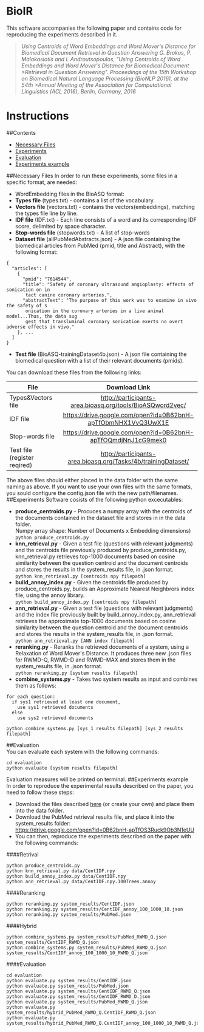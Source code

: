 # BioIR
This software accompanies the following paper and contains code for reproducing the experiments described in it.
>*Using Centroids of Word Embeddings and Word Mover's Distance for Biomedical Document Retrieval in Question Answering
>G. Brokos, P. Malakasiotis and I. Androutsopoulos, "Using Centroids of Word Embeddings and Word Mover's Distance for Biomedical Document >Retrieval in Question Answering". Proceedings of the 15th Workshop on Biomedical Natural Language Processing (BioNLP 2016), at the 54th >Annual Meeting of the Association for Computational Linguistics (ACL 2016), Berlin, Germany, 2016*



# Instructions
##Contents
* [Necessary Files](https://github.com/nlpaueb/BioIR#necessary-files)
* [Experiments](https://github.com/nlpaueb/BioIR#experiments)
* [Evaluation](https://github.com/nlpaueb/BioIR#evaluation)
* [Experiments example](https://github.com/nlpaueb/BioIR#experiments-example)  

##Necessary Files
In order to run these experiments, some files in a specific format, are needed:
* WordEmbedding files in the BioASQ format:
 * **Types file** (types.txt)  -  contains a list of the vocabulary.
 * **Vectors file** (vectors.txt)  -  contains the vectors(embeddings), matching the types file line by line.  
* **IDF file** (IDF.txt)  -  Each line consists of a word and its corresponding IDF score, delimited by space character.  
* **Stop-words file** (stopwords.txt)  -  A list of stop-words  
* **Dataset file**  (allPubMedAbstracts.json)  -  A json file containing the biomedical articles from PubMed (pmid, title and Abstract), with the following format:
```
{  
  "articles": [  
    {
      "pmid": "7614544",  
      "title": "Safety of coronary ultrasound angioplasty: effects of sonication on in  
       tact canine coronary arteries.",  
      "abstractText": "The purpose of this work was to examine in vivo the safety of s  
       onication in the coronary arteries in a live animal model...Thus, the data sug  
       gest that transluminal coronary sonication exerts no overt adverse effects in vivo."  
    }, ...
  ]
}
```
* **Test file**  (BioASQ-trainingDataset4b.json)  -  A json file containing the biomedical question with a list of their relevant documents (pmids).  
  
You can download these files from the following links:  

| File          | Download Link |
| ------------- |:-------------:|
| Types&Vectors file | http://participants-area.bioasq.org/tools/BioASQword2vec/ |
| IDF file      |https://drive.google.com/open?id=0B62bnH-apTfObmNHX1VvQ3UwX1E|
|Stop-words file|https://drive.google.com/open?id=0B62bnH-apTfOQmdjNnJ1cG9mek0|
|Test file (register reqired)      |http://participants-area.bioasq.org/Tasks/4b/trainingDataset/|
The above files should either placed in the data folder with the same naming as above. If you want to use your own files with the same formats, you sould configure the config.json file with the new path/filenames. 
##Experiments
Software cosists of the following python excecutables:
* **produce_centroids.py**  -  Procuces a numpy array with the centroids of the documents contained in the dataset file and stores in in the data folder.  
Numpy array shape: Number of Documents x Embedding dimensions)  
```python produce_centroids.py```
* **knn_retrieval.py**  -  Given a test file (questions with relevant judgments) and the centroids file previously produced by produce_centroids.py, knn_retrieval.py retrieves top-1000 documents based on cosine similarity between the question centroid and the document centroids and stores the results in the system_results file, in .json format.  
```python knn_retrieval.py [centroids npy filepath]```  
* **build_annoy_index.py**  -  Given the centroids file produced by produce_centroids.py, builds an Approximate Nearest Neighbrors index file, using the annoy library.  
```python build_annoy_index.py [centroids npy filepath]```  
* **ann_retrieval.py**  -  Given a test file (questions with relevant judgments) and the index file previously built by build_annoy_index.py, ann_retrieval retrieves the approximate top-1000 documents based on cosine similarity between the question centroid and the document centroids and stores the results in the system_results file, in .json format.  
```python ann_retrieval.py [ANN index filepath]```  
* **reranking.py**  -  Reranks the retrieved documents of a system, using a Relaxation of Word Mover's Distance. It produces three new  .json files for RWMD-Q, RWMD-D and RWMD-MAX and stores them in the system_results file, in .json format.  
```python reranking.py [system results filepath]```  
* **combine_systems.py**  - Takes two system results as input and combines them as follows:  
```
for each question:
  if sys1 retrieved at least one document,
    use sys1 retrieved documents
  else
    use sys2 retrieved documents
```  
```python combine_systems.py [sys_1 results filepath] [sys_2 results filepath]```  

##Evaluation  
You can evaluate each system with the following commands:
```
cd evaluation
python evaluate [system results filepath]
```
Evaluation measures will be printed on terminal.
##Experiments example   
In order to reproduce the experimental results described on the paper, you need to follow these steps:
* Download the files described [here](https://github.com/nlpaueb/BioIR#necessary-files) (or create your own) and place them into the data folder.  
* Download the PubMed retrieval results file, and place it into the system_results folder:  
  https://drive.google.com/open?id=0B62bnH-apTfOS3Ruck9Ob3N1eUU  
* You can then, reproduce the experiments described on the paper with the following commands:  

####Retrival
```
python produce_centroids.py 
python knn_retrieval.py data/CentIDF.npy
python build_annoy_index.py data/CentIDF.npy
python ann_retrieval.py data/CentIDF.npy.100Trees.annoy
```
####Reranking
```
python reranking.py system_results/CentIDF.json  
python reranking.py system_results/CentIDF_annoy_100_1000_10.json
python reranking.py system_results/PubMed.json  
```
####Hybrid
```
python combine_systems.py system_results/PubMed_RWMD_Q.json system_results/CentIDF_RWMD_Q.json
python combine_systems.py system_results/PubMed_RWMD_Q.json system_results/CentIDF_annoy_100_1000_10_RWMD_Q.json
```
####Evaluation
```
cd evaluation
python evaluate.py system_results/CentIDF.json
python evaluate.py system_results/PubMed.json  
python evaluate.py system_results/CentIDF_RWMD_Q.json
python evaluate.py system_results/CentIDF_RWMD_D.json
python evaluate.py system_results/PubMed_RWMD_Q.json
python evaluate.py system_results/hybrid_PubMed_RWMD_Q.CentIDF_RWMD_Q.json
python evaluate.py system_results/hybrid_PubMed_RWMD_Q.CentIDF_annoy_100_1000_10_RWMD_Q.json
```
